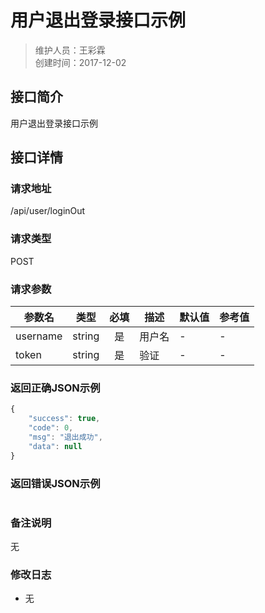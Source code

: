# 用户退出登录接口示例
>维护人员：王彩霖  
>创建时间：2017-12-02

## 接口简介
用户退出登录接口示例  

## 接口详情

### 请求地址
/api/user/loginOut

### 请求类型
POST

### 请求参数
| 参数名 | 类型 | 必填 | 描述 | 默认值 | 参考值 |
| --- | :---: | :---: | --- | --- | --- |
| username | string | 是 | 用户名 | - | - |
| token | string | 是 | 验证 | - | - |

### 返回正确JSON示例
```javascript
{
    "success": true,
    "code": 0,
    "msg": "退出成功",
    "data": null
}
```
### 返回错误JSON示例
```javascript

```

### 备注说明
无

### 修改日志
- 无
